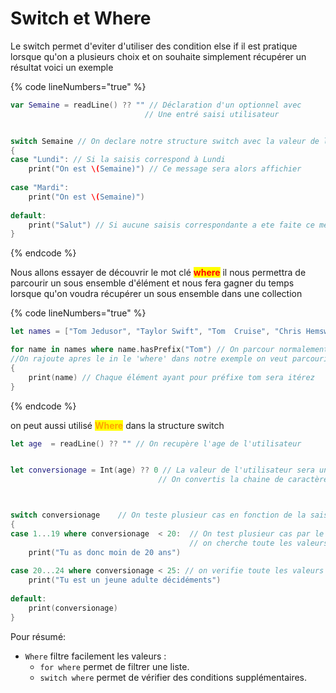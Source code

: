 # Switch et Where

Le switch permet d'eviter d'utiliser des condition else if il est pratique lorsque qu'on a plusieurs choix et on souhaite simplement récupérer un résultat voici un exemple



{% code lineNumbers="true" %}
```swift
var Semaine = readLine() ?? "" // Déclaration d'un optionnel avec 
                              // Une entré saisi utilisateur


switch Semaine // On declare notre structure switch avec la valeur de l'utilisateur saisis
{
case "Lundi": // Si la saisis correspond à Lundi 
    print("On est \(Semaine)") // Ce message sera alors affichier
    
case "Mardi":
    print("On est \(Semaine)")
    
default:
    print("Salut") // Si aucune saisis correspondante a ete faite ce message sera renvoyer
}
```
{% endcode %}

Nous allons essayer de découvrir le mot clé <mark style="color:red;">**where**</mark> il nous permettra de parcourir un sous ensemble d'élément et nous fera gagner du temps lorsque qu'on voudra récupérer un sous ensemble dans une collection

{% code lineNumbers="true" %}
```swift
let names = ["Tom Jedusor", "Taylor Swift", "Tom  Cruise", "Chris Hemsworth", "Tom Hiddleston"]

for name in names where name.hasPrefix("Tom") // On parcour normalement notre tableau
//On rajoute apres le in le 'where' dans notre exemple on veut parcourir tout les élément portant en suffixe Tom
{
    print(name) // Chaque élément ayant pour préfixe tom sera itérez
}

```
{% endcode %}

&#x20;on peut aussi utilisé <mark style="color:orange;">**Where**</mark> dans la structure switch

```swift
let age  = readLine() ?? "" // On recupère l'age de l'utilisateur


let conversionage = Int(age) ?? 0 // La valeur de l'utilisateur sera un optionnel
                                 // On convertis la chaine de caractère en Int 



switch conversionage    // On teste plusieur cas en fonction de la saisi de l'utilisateur
{
case 1...19 where conversionage  < 20:  // On test plusieur cas par le biais ...
                                        // on cherche toute les valeurs en dessous de 20
    print("Tu as donc moin de 20 ans")
    
case 20...24 where conversionage < 25: // on verifie toute les valeurs entre 20 et 24
    print("Tu est un jeune adulte décidéments")
    
default:
    print(conversionage)
}

```

Pour résumé:&#x20;

* `Where`  filtre facilement les valeurs :
  * `for where`  permet de filtrer une liste.
  * `switch where`  permet de vérifier des conditions supplémentaires.
